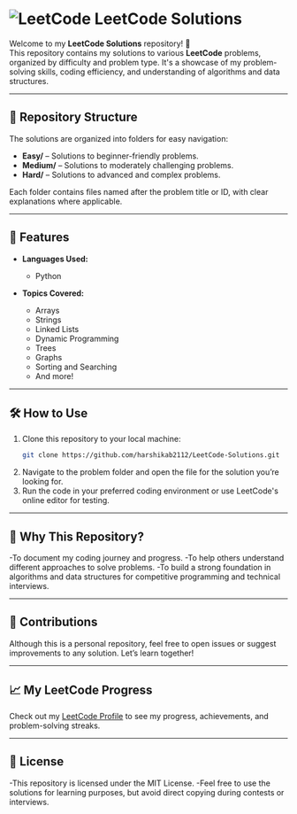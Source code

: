 # ![LeetCode](https://upload.wikimedia.org/wikipedia/commons/1/19/LeetCode_logo_black.png) LeetCode Solutions  

Welcome to my **LeetCode Solutions** repository! 🎯  
This repository contains my solutions to various **LeetCode** problems, organized by difficulty and problem type. It's a showcase of my problem-solving skills, coding efficiency, and understanding of algorithms and data structures.  

---

## 📂 Repository Structure  

The solutions are organized into folders for easy navigation:  

- **Easy/** – Solutions to beginner-friendly problems.  
- **Medium/** – Solutions to moderately challenging problems.  
- **Hard/** – Solutions to advanced and complex problems.  

Each folder contains files named after the problem title or ID, with clear explanations where applicable.  

---

## 🚀 Features  

- **Languages Used:**  
  - Python 

- **Topics Covered:**  
  - Arrays  
  - Strings  
  - Linked Lists  
  - Dynamic Programming  
  - Trees  
  - Graphs  
  - Sorting and Searching  
  - And more!  

---

## 🛠️ How to Use  

1. Clone this repository to your local machine:  
   ```bash
   git clone https://github.com/harshikab2112/LeetCode-Solutions.git

2. Navigate to the problem folder and open the file for the solution you’re looking for.
3. Run the code in your preferred coding environment or use LeetCode's online editor for testing.

---

## 🌟 Why This Repository?

-To document my coding journey and progress.
-To help others understand different approaches to solve problems.
-To build a strong foundation in algorithms and data structures for competitive programming and technical interviews.

---

## 🤝 Contributions

Although this is a personal repository, feel free to open issues or suggest improvements to any solution. Let’s learn together!

---

## 📈 My LeetCode Progress

Check out my [LeetCode Profile](https://leetcode.com/harshikab2112/) to see my progress, achievements, and problem-solving streaks.

---

## 📝 License

-This repository is licensed under the MIT License.
-Feel free to use the solutions for learning purposes, but avoid direct copying during contests or interviews.
